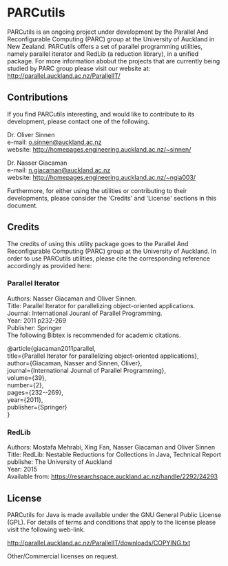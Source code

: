 # PARCutils

PARCutils is an ongoing project under development by the Parallel And Reconfigurable Computing (PARC) group at the University of Auckland in New Zealand. PARCutils offers a set of parallel programming utilities, namely parallel iterator and RedLib (a reduction library), in a unified package.  For more information abobut the projects that are currently being studied by PARC group please visit our website at: http://parallel.auckland.ac.nz/ParallelIT/ 

## Contributions

If you find PARCutils interesting, and would like to contribute to its development, please contact one of the following.   

Dr. Oliver Sinnen  
e-mail: o.sinnen@auckland.ac.nz   
website: http://homepages.engineering.auckland.ac.nz/~sinnen/   

Dr. Nasser Giacaman   
e-mail: n.giacaman@auckland.ac.nz   
website: http://homepages.engineering.auckland.ac.nz/~ngia003/   

Furthermore, for either using the utilities or contributing to their developments, please consider the 'Credits' and 'License' sections in this document.

## Credits

The credits of using this utility package goes to the Parallel And Reconfigurable Computing (PARC) group at the University of Auckland. In order to use PARCutils utilities, please cite the corresponding reference accordingly as provided here:

### Parallel Iterator
Authors: Nasser Giacaman and Oliver Sinnen.    
Title: Parallel Iterator for parallelizing object-oriented applications.     
Journal: International Jouranl of Parallel Programming.    
Year: 2011 p232-269     
Publisher: Springer     
The following Bibtex is recommended for academic citations.    

@article{giacaman2011parallel,   
  title={Parallel Iterator for parallelizing object-oriented applications},   
  author={Giacaman, Nasser and Sinnen, Oliver},   
  journal={International Journal of Parallel Programming},   
  volume={39},   
  number={2},   
  pages={232--269},   
  year={2011},   
  publisher={Springer}   
}      

### RedLib
Authors: Mostafa Mehrabi, Xing Fan, Nasser Giacaman and Oliver Sinnen   
Title: RedLib: Nestable Reductions for Collections in Java, Technical Report   
publishe: The University of Auckland   
Year: 2015   
Available from: https://researchspace.auckland.ac.nz/handle/2292/24293   


## License

PARCutils for Java is made available under the GNU General Public License (GPL). For details of terms and conditions that apply to the license please visit the following web-link. 

http://parallel.auckland.ac.nz/ParallelIT/downloads/COPYING.txt

Other/Commercial licenses on request.